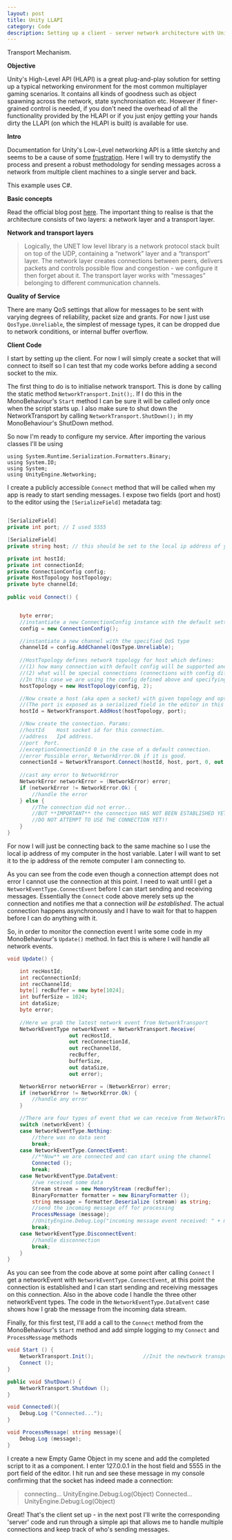 ```yaml
---
layout: post
title: Unity LLAPI
category: Code
description: Setting up a client - server network architecture with Unity's LLAPI
---
```


<div class="img_row">
	<img class="col three" src="{{ site.baseurl }}/images/heroes/LLAPI.png" alt="" title="Diorama"/>
</div>
<div class="col three caption">
	Transport Mechanism.
</div>

**Objective**

Unity's High-Level API (HLAPI) is a great plug-and-play solution for setting up a typical networking environment for the most common multiplayer gaming scenarios. It contains all kinds of goodness such as object spawning across the network, state synchronisation etc. However if finer-grained control is needed, if you don't need the overhead of all the functionality provided by the HLAPI or if you just enjoy getting your hands dirty the LLAPI (on which the HLAPI is built) is available for use.

**Intro**

Documentation for Unity's Low-Level networking API is a little sketchy and seems to be a cause of some [frustration](https://www.reddit.com/r/Unity3D/comments/3tvow6/trouble_with_network_llapi/). Here I will try to demystify the process and present a robust methodology for sending messages across a network from multiple client machines to a single server and back.

This example uses C#.

**Basic concepts**

Read the official blog post [here](http://blogs.unity3d.com/2014/06/11/all-about-the-unity-networking-transport-layer/). The important thing to realise is that the architecture consists of two layers: a network layer and a transport layer.

**Network and transport layers**

>Logically, the UNET low level library is a network protocol stack built on top of the UDP, containing a “network” layer and a “transport” layer. The network layer creates connections between peers, delivers packets and controls possible flow and congestion - we configure it then forget about it. The transport layer works with “messages” belonging to different communication channels.

**Quality of Service**

There are many QoS settings that allow for messages to be sent with varying degrees of reliability, packet size and grants. For now I just use `QosType.Unreliable`, the simplest of message types, it can be dropped due to network conditions, or internal buffer overflow.

**Client Code**

I start by setting up the client. For now I will simply create a socket that will connect to itself so I can test that my code works before adding a second socket to the mix.

The first thing to do is to initialise network transport. This is done by calling the static method `NetworkTransport.Init();`. If I do this in the MonoBehaviour's `Start` method I can be sure it will be called only once when the script starts up. I also make sure to shut down the NetworkTransport by calling `NetworkTransport.ShutDown();` in my MonoBehaviour's ShutDown method.

So now I'm ready to configure my service. After importing the various classes I'll be using 
```charp
using System.Runtime.Serialization.Formatters.Binary; 
using System.IO;
using System;
using UnityEngine.Networking;
```

I create a publicly accessible `Connect` method that will be called when my app is ready to start sending messages. I expose two fields (port and host) to the editor using the `[SerializeField]` metadata tag:

```csharp

[SerializeField]
private int port; // I used 5555

[SerializeField]
private string host; // this should be set to the local ip address of your computer on your LAN (e.g. mine is 192.168.1.64)

private int hostId;
private int connectionId;
private ConnectionConfig config;
private HostTopology hostTopology;
private byte channelId;
	
public void Connect() {


	byte error;
	//instantiate a new ConnectionConfig instance with the default settings
	config = new ConnectionConfig();

	//instantiate a new channel with the specified QoS type
	channelId = config.AddChannel(QosType.Unreliable);
	
	//HostTopology defines network topology for host which defines: 
	//(1) how many connection with default config will be supported and 
	//(2) what will be special connections (connections with config different from default).
	//In this case we are using the config defined above and specifying 2 maxDefaultConnections
	hostTopology = new HostTopology(config, 2);

	//Now create a host (aka open a socket) with given topology and optionally port and IP.
	//(The port is exposed as a serialized field in the editor in this case)
	hostId = NetworkTransport.AddHost(hostTopology, port);

	//Now create the connection. Params:
	//hostId	Host socket id for this connection.
	//address	Ip4 address.
	//port	Port.
	//exceptionConnectionId	0 in the case of a default connection.
	//error	Possible error, NetworkError.Ok if it is good.
	connectionId = NetworkTransport.Connect(hostId, host, port, 0, out error);
	
	//cast any error to NetworkError
	NetworkError networkError = (NetworkError) error;
	if (networkError != NetworkError.Ok) {
		//handle the error
	} else {
		//The connection did not error.. 
		//BUT **IMPORTANT** the connection HAS NOT BEEN ESTABLISHED YET!!
		//DO NOT ATTEMPT TO USE THE CONNECTION YET!!
	}
}
``` 

For now I will just be connecting back to the same machine so I use the local ip address of my computer in the host variable. Later I will want to set it to the ip address of the remote computer I am connecting to.

As you can see from the code even though a connection attempt does not error I cannot use the connection at this point. I need to wait until I get a `NetworkEventType.ConnectEvent` before I can start sending and receiving messages. Essentially the `Connect` code above merely sets up the connection and notifies me that a connection _will be established_. The actual connection happens asynchronously and I have to wait for that to happen before I can do anything with it.

So, in order to monitor the connection event I write some code in my MonoBehaviour's `Update()` method. In fact this is where I will handle all network events.

```csharp
void Update() {

	int recHostId;
	int recConnectionId;
	int recChannelId;
	byte[] recBuffer = new byte[1024];
	int bufferSize = 1024;
	int dataSize;
	byte error;
	
	//Here we grab the latest network event from NetworkTransport
	NetworkEventType networkEvent = NetworkTransport.Receive(
					out recHostId, 
					out recConnectionId, 
					out recChannelId, 
					recBuffer, 
					bufferSize, 
					out dataSize, 
					out error);

	NetworkError networkError = (NetworkError) error;
	if (networkError != NetworkError.Ok) {
		//handle any error
	}

	//There are four types of event that we can receive from NetworkTransport
	switch (networkEvent) {
	case NetworkEventType.Nothing:
		//there was no data sent
		break;
	case NetworkEventType.ConnectEvent:
		//**Now** we are connected and can start using the channel
		Connected ();
		break;
	case NetworkEventType.DataEvent:
		//we received some data
		Stream stream = new MemoryStream (recBuffer);
		BinaryFormatter formatter = new BinaryFormatter ();
		string message = formatter.Deserialize (stream) as string;
		//send the incoming message off for processing
		ProcessMessage (message);
		//UnityEngine.Debug.Log("incoming message event received: " + message);
		break;
	case NetworkEventType.DisconnectEvent:
		//handle disconnection
		break;
	}
}
```

As you can see from the code above at some point after calling `Connect` I get a networkEvent with `NetworkEventType.ConnectEvent`, at this point the connection is established and I can start sending and receiving messages on this connection. Also in the above code I handle the three other networkEvent types. The code in the `NetworkEventType.DataEvent` case shows how I grab the message from the incoming data stream. 

Finally, for this first test, I'll add a call to the `Connect` method from the MonoBehaviour's `Start` method and add simple logging to my `Connect` and `ProcessMessage` methods

```csharp
void Start () {
    NetworkTransport.Init();				//Init the newtwork transport once only
    Connect ();
}

public void ShutDown() {
    NetworkTransport.Shutdown ();
}

void Connected(){
    Debug.Log ("Connected...");
}

void ProcessMessage( string message){
    Debug.Log (message);
}
```

I create a new Empty Game Object in my scene and add the completed script to it as a component. I enter 127.0.0.1 in the host field and 5555 in the port field of the editor. I hit run and see these message in my console confirming that the socket has indeed made a connection:

>connecting...
 UnityEngine.Debug:Log(Object)
>Connected...
 UnityEngine.Debug:Log(Object)
 
 Great! That's the client set up - in the next post I'll write the corresponding 'server' code and run through a simple api that allows me to handle multiple connections and keep track of who's sending messages.
